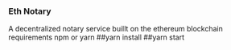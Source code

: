 ### Eth Notary
A decentralized notary service buillt on the ethereum blockchain
requirements npm or yarn
##yarn install
##yarn start
